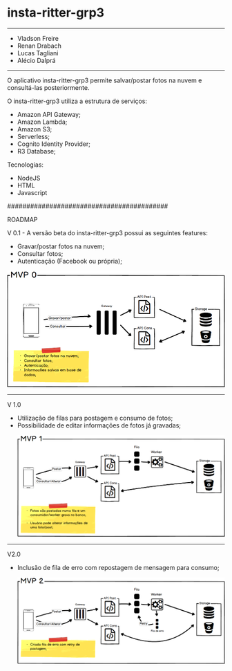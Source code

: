# insta-ritter-grp3
---------------------------------
- Vladson Freire
- Renan Drabach
- Lucas Tagliani
- Alécio Dalprá

---------------------------------
O aplicativo insta-ritter-grp3 permite salvar/postar fotos na nuvem e consultá-las posteriormente.

O insta-ritter-grp3 utiliza a estrutura de serviços:
- Amazon API Gateway;
- Amazon Lambda;
- Amazon S3;
- Serverless;
- Cognito Identity Provider;
- R3 Database;

Tecnologias:
- NodeJS
- HTML
- Javascript

##########################################

ROADMAP

V 0.1 - A versão beta do insta-ritter-grp3 possui as seguintes features:
- Gravar/postar fotos na nuvem;
- Consultar fotos;
- Autenticação (Facebook ou própria);</p>

![Alt text](https://github.com/lucastagliani/insta-ritter-grp3/blob/master/doc/MVP0.png)

---------------------------------

V 1.0
- Utilização de filas para postagem e consumo de fotos;
- Possibilidade de editar informações de fotos já gravadas;</p>
![Alt text](https://github.com/lucastagliani/insta-ritter-grp3/blob/master/doc/MVP1.png)

---------------------------------

V2.0
- Inclusão de fila de erro com repostagem de mensagem para consumo;</p>
![Alt text](https://github.com/lucastagliani/insta-ritter-grp3/blob/master/doc/MVP2.png)
